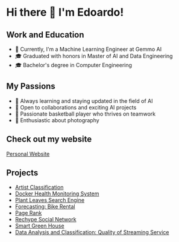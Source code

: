 
# Hi there 👋 I'm Edoardo!

## Work and Education
- 🔧 Currently, I'm a Machine Learning Engineer at Gemmo AI
- 🎓 Graduated with honors in Master of AI and Data Engineering
- 🎓 Bachelor's degree in Computer Engineering

## My Passions  
- 🌱 Always learning and staying updated in the field of AI
- 👯 Open to collaborations and exciting AI projects
- 🏀 Passionate basketball player who thrives on teamwork
- 📸 Enthusiastic about photography 

## Check out my website
[Personal Website](https://edoardom.notion.site/Edoardo-Morucci-8a9cdcb625f347778c7d2fafe5d02a34)

## Projects
- [Artist Classification](https://github.com/EdoardoMorucci/Artist-Classification)
- [Docker Health Monitoring System](https://github.com/EdoardoMorucci/CC-Projects)
- [Plant Leaves Search Engine](https://github.com/EdoardoMorucci/Plant-Leaves-Search-Engine---MIRCV)
- [Forecasting: Bike Rental](https://github.com/EdoardoMorucci/Bike-Rental-Demand-Forecaster)
- [Page Rank](https://github.com/EdoardoMorucci/CC-Projects)
- [Rechype Social Network](https://github.com/EdoardoMorucci/Rechype)
- [Smart Green House](https://github.com/EdoardoMorucci/iot-SmartGreenhouse)
- [Data Analysis and Classification: Quality of Streaming Service](https://github.com/EdoardoMorucci/DataMining-QoSDataAnalysis)


